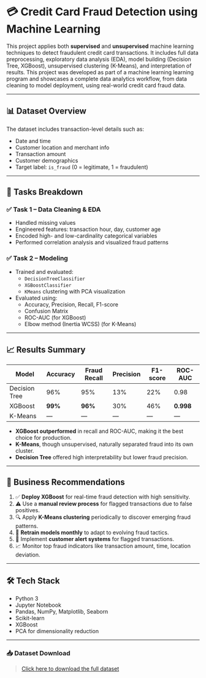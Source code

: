 # 💳 Credit Card Fraud Detection using Machine Learning

This project applies both **supervised** and **unsupervised** machine learning techniques to detect fraudulent credit card transactions. It includes full data preprocessing, exploratory data analysis (EDA), model building (Decision Tree, XGBoost), unsupervised clustering (K-Means), and interpretation of results. This project was developed as part of a machine learning learning program and showcases a complete data analytics workflow, from data cleaning to model deployment, using real-world credit card fraud data.

---

## 📊 Dataset Overview

The dataset includes transaction-level details such as:
- Date and time
- Customer location and merchant info
- Transaction amount
- Customer demographics
- Target label: `is_fraud` (0 = legitimate, 1 = fraudulent)

---

## 📁 Tasks Breakdown

### ✅ Task 1 – Data Cleaning & EDA
- Handled missing values
- Engineered features: transaction hour, day, customer age
- Encoded high- and low-cardinality categorical variables
- Performed correlation analysis and visualized fraud patterns

### ✅ Task 2 – Modeling
- Trained and evaluated:
  - `DecisionTreeClassifier`
  - `XGBoostClassifier`
  - `KMeans` clustering with PCA visualization
- Evaluated using:
  - Accuracy, Precision, Recall, F1-score
  - Confusion Matrix
  - ROC-AUC (for XGBoost)
  - Elbow method (Inertia WCSS) (for K-Means)

---

## 📈 Results Summary

| Model         | Accuracy | Fraud Recall | Precision | F1-score | ROC-AUC |
|---------------|----------|--------------|-----------|----------|---------|
| Decision Tree | 96%      | 95%          | 13%       | 22%      | 0.98    |
| XGBoost       | **99%**  | **96%**      | 30%       | 46%      | **0.998** |
| K-Means       | —        | —            | —         | —        | —       |

- **XGBoost outperformed** in recall and ROC-AUC, making it the best choice for production.
- **K-Means**, though unsupervised, naturally separated fraud into its own cluster.
- **Decision Tree** offered high interpretability but lower fraud precision.

---

## 💼 Business Recommendations

1. ✅ **Deploy XGBoost** for real-time fraud detection with high sensitivity.
2. ⚠️ Use a **manual review process** for flagged transactions due to false positives.
3. 🔍 Apply **K-Means clustering** periodically to discover emerging fraud patterns.
4. 🔁 **Retrain models monthly** to adapt to evolving fraud tactics.
5. 📢 Implement **customer alert systems** for flagged transactions.
6. 📈 Monitor top fraud indicators like transaction amount, time, location deviation.

---

## 🛠 Tech Stack

- Python 3
- Jupyter Notebook
- Pandas, NumPy, Matplotlib, Seaborn
- Scikit-learn
- XGBoost
- PCA for dimensionality reduction

---

### 📥 Dataset Download

> [Click here to download the full dataset](https://drive.google.com/file/d/12dwKbLYE-jhOtxsPVWO6ZP-_1oCtEzjf/view?usp=drive_link)

